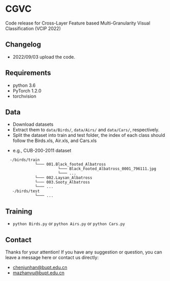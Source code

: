 # CGVC
Code release for Cross-Layer Feature based Multi-Granularity Visual Classification (VCIP 2022)


## Changelog
- 2022/09/03 upload the code.


## Requirements

- python 3.6
- PyTorch 1.2.0
- torchvision

## Data
- Download datasets
- Extract them to `data/Birds/`, `data/Airs/` and `data/Cars/`, respectively.
- Split the dataset into train and test folder, the index of each class should follow the Birds.xls, Air.xls, and Cars.xls

* e.g., CUB-200-2011 dataset
```
  -/birds/train
	         └─── 001.Black_footed_Albatross
	                   └─── Black_Footed_Albatross_0001_796111.jpg
	                   └─── ...
	         └─── 002.Laysan_Albatross
	         └─── 003.Sooty_Albatross
	         └─── ...
   -/birds/test	
             └─── ...         
```


## Training
- `python Birds.py` or `python Airs.py` or `python Cars.py`


## Contact
Thanks for your attention!
If you have any suggestion or question, you can leave a message here or contact us directly:
- chenjunhan@bupt.edu.cn
- mazhanyu@bupt.edu.cn
